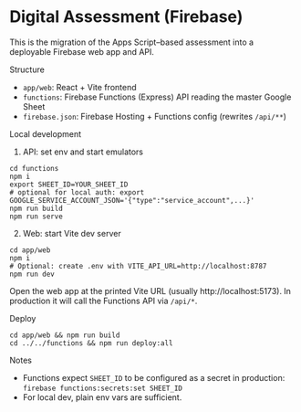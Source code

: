 # Digital Assessment (Firebase)

This is the migration of the Apps Script–based assessment into a deployable Firebase web app and API.

Structure

- `app/web`: React + Vite frontend
- `functions`: Firebase Functions (Express) API reading the master Google Sheet
- `firebase.json`: Firebase Hosting + Functions config (rewrites `/api/**`)

Local development

1. API: set env and start emulators

```
cd functions
npm i
export SHEET_ID=YOUR_SHEET_ID
# optional for local auth: export GOOGLE_SERVICE_ACCOUNT_JSON='{"type":"service_account",...}'
npm run build
npm run serve
```

2. Web: start Vite dev server

```
cd app/web
npm i
# Optional: create .env with VITE_API_URL=http://localhost:8787
npm run dev
```

Open the web app at the printed Vite URL (usually http://localhost:5173). In production it will call the Functions API via `/api/*`.

Deploy

```
cd app/web && npm run build
cd ../../functions && npm run deploy:all
```

Notes

- Functions expect `SHEET_ID` to be configured as a secret in production: `firebase functions:secrets:set SHEET_ID`
- For local dev, plain env vars are sufficient.
